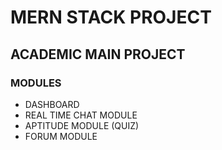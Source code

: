 <h1>MERN STACK PROJECT</h1>

<h2>ACADEMIC MAIN PROJECT</h2>

<h3>MODULES</h3>
<ul>
  <li>DASHBOARD </li>
  <li>REAL TIME CHAT MODULE</li>
  <li>APTITUDE MODULE  (QUIZ)</li>
  <li>FORUM MODULE</li>
</ul>
